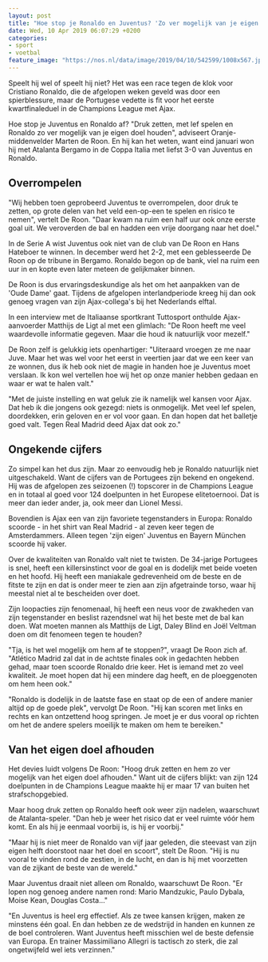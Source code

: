 ```yaml
---
layout: post
title: "Hoe stop je Ronaldo en Juventus? 'Zo ver mogelijk van je eigen doel houden'"
date: Wed, 10 Apr 2019 06:07:29 +0200
categories: 
- sport 
- voetbal 
feature_image: "https://nos.nl/data/image/2019/04/10/542599/1008x567.jpg"
---
```


<p>Speelt hij wel of speelt hij niet? Het was een race tegen de klok voor Cristiano Ronaldo, die de afgelopen weken geveld was door een spierblessure, maar de Portugese vedette is fit voor het eerste kwartfinaleduel in de Champions League met Ajax.</p>
<p>Hoe stop je Juventus en Ronaldo af? "Druk zetten, met lef spelen en Ronaldo zo ver mogelijk van je eigen doel houden", adviseert Oranje-middenvelder Marten de Roon. En hij kan het weten, want eind januari won hij met Atalanta Bergamo in de Coppa Italia met liefst 3-0 van Juventus en Ronaldo.</p>
<h2>Overrompelen</h2>
<p>"Wij hebben toen geprobeerd Juventus te overrompelen, door druk te zetten, op grote delen van het veld een-op-een te spelen en risico te nemen", vertelt De Roon. "Daar kwam na ruim een half uur ook onze eerste goal uit. We veroverden de bal en hadden een vrije doorgang naar het doel."</p>
<p>In de Serie A wist Juventus ook niet van de club van De Roon en Hans Hateboer te winnen. In december werd het 2-2, met een geblesseerde De Roon op de tribune in Bergamo. Ronaldo begon op de bank, viel na ruim een uur in en kopte even later meteen de gelijkmaker binnen.</p>
<p>De Roon is dus ervaringsdeskundige als het om het aanpakken van de 'Oude Dame' gaat. Tijdens de afgelopen interlandperiode kreeg hij dan ook genoeg vragen van zijn Ajax-collega's bij het Nederlands elftal.</p>
<p>In een interview met de Italiaanse sportkrant Tuttosport onthulde Ajax-aanvoerder Matthijs de Ligt al met een glimlach: "De Roon heeft me veel waardevolle informatie gegeven. Maar die houd ik natuurlijk voor mezelf."</p>
<p>De Roon zelf is gelukkig iets openhartiger: "Uiteraard vroegen ze me naar Juve. Maar het was wel voor het eerst in veertien jaar dat we een keer van ze wonnen, dus ik heb ook niet de magie in handen hoe je Juventus moet verslaan. Ik kon wel vertellen hoe wij het op onze manier hebben gedaan en waar er wat te halen valt."</p>
<p>"Met de juiste instelling en wat geluk zie ik namelijk wel kansen voor Ajax. Dat heb ik die jongens ook gezegd: niets is onmogelijk. Met veel lef spelen, doordekken, erin geloven en er vol voor gaan. En dan hopen dat het balletje goed valt. Tegen Real Madrid deed Ajax dat ook zo."</p>
<h2>Ongekende cijfers</h2>
<p>Zo simpel kan het dus zijn. Maar zo eenvoudig heb je Ronaldo natuurlijk niet uitgeschakeld. Want de cijfers van de Portugees zijn bekend en ongekend. Hij was de afgelopen zes seizoenen (!) topscorer in de Champions League en in totaal al goed voor 124 doelpunten in het Europese elitetoernooi. Dat is meer dan ieder ander, ja, ook meer dan Lionel Messi.</p>
<p>Bovendien is Ajax een van zijn favoriete tegenstanders in Europa: Ronaldo scoorde - in het shirt van Real Madrid - al zeven keer tegen de Amsterdammers. Alleen tegen 'zijn eigen' Juventus en Bayern München scoorde hij vaker.</p>
<p>Over de kwaliteiten van Ronaldo valt niet te twisten. De 34-jarige Portugees is snel, heeft een killersinstinct voor de goal en is dodelijk met beide voeten en het hoofd. Hij heeft een maniakale gedrevenheid om de beste en de fitste te zijn en dat is onder meer te zien aan zijn afgetrainde torso, waar hij meestal niet al te bescheiden over doet.</p>
<p>Zijn loopacties zijn fenomenaal, hij heeft een neus voor de zwakheden van zijn tegenstander en beslist razendsnel wat hij het beste met de bal kan doen. Wat moeten mannen als Matthijs de Ligt, Daley Blind en Joël Veltman doen om dit fenomeen tegen te houden?</p>
<p>"Tja, is het wel mogelijk om hem af te stoppen?", vraagt De Roon zich af. "Atlético Madrid zal dat in de achtste finales ook in gedachten hebben gehad, maar toen scoorde Ronaldo drie keer. Het is iemand met zo veel kwaliteit. Je moet hopen dat hij een mindere dag heeft, en de ploeggenoten om hem heen ook."</p>
<p>"Ronaldo is dodelijk in de laatste fase en staat op de een of andere manier altijd op de goede plek", vervolgt De Roon. "Hij kan scoren met links en rechts en kan ontzettend hoog springen. Je moet je er dus vooral op richten om het de andere spelers moeilijk te maken om hem te bereiken."</p>
<h2>Van het eigen doel afhouden</h2>
<p>Het devies luidt volgens De Roon: "Hoog druk zetten en hem zo ver mogelijk van het eigen doel afhouden." Want uit de cijfers blijkt: van zijn 124 doelpunten in de Champions League maakte hij er maar 17 van buiten het strafschopgebied.</p>
<p>Maar hoog druk zetten op Ronaldo heeft ook weer zijn nadelen, waarschuwt de Atalanta-speler. "Dan heb je weer het risico dat er veel ruimte vóór hem komt. En als hij je eenmaal voorbij is, is hij er voorbij."</p>
<p>"Maar hij is niet meer de Ronaldo van vijf jaar geleden, die steevast van zijn eigen helft doorstoot naar het doel en scoort", stelt De Roon. "Hij is nu vooral te vinden rond de zestien, in de lucht, en dan is hij met voorzetten van de zijkant de beste van de wereld."</p>
<p>Maar Juventus draait niet alleen om Ronaldo, waarschuwt De Roon. "Er lopen nog genoeg andere namen rond: Mario Mandzukic, Paulo Dybala, Moise Kean, Douglas Costa..."</p>
<p>"En Juventus is heel erg effectief. Als ze twee kansen krijgen, maken ze minstens één goal. En dan hebben ze de wedstrijd in handen en kunnen ze de boel controleren. Want Juventus heeft misschien wel de beste defensie van Europa. En trainer Massimiliano Allegri is tactisch zo sterk, die zal ongetwijfeld wel iets verzinnen."</p>

